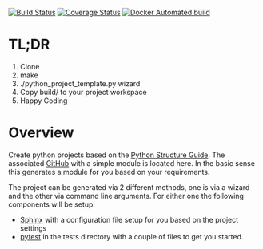 [![Build Status](https://travis-ci.org/Darless/python_project_template.svg?branch=master)](https://travis-ci.org/Darless/python_project_template)
[![Coverage Status](https://coveralls.io/repos/github/Darless/python_project_template/badge.svg?branch=master)](https://coveralls.io/github/Darless/python_project_template?branch=master)
[![Docker Automated build](https://img.shields.io/docker/automated/madrussian/python_project_template.svg)](https://hub.docker.com/r/madrussian/python_project_template/)

TL;DR
=====

1. Clone
2. make
3. ./python_project_template.py wizard
4. Copy build/<name> to your project workspace
5. Happy Coding

Overview
========

Create python projects based on the [Python Structure Guide](http://docs.python-guide.org/en/latest/writing/structure/).
The associated [GitHub](https://github.com/kennethreitz/samplemod) with a simple module is located here.
In the basic sense this generates a module for you based on your requirements.

The project can be generated via 2 different methods, one is via a wizard and the other via command line arguments.
For either one the following components will be setup:

* [Sphinx](http://www.sphinx-doc.org/en/1.5.1/) with a configuration file setup for you based on the project settings
* [pytest](http://doc.pytest.org/en/latest/) in the tests directory with a couple of files to get you started.
